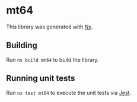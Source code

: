 # mt64

This library was generated with [Nx](https://nx.dev).

## Building

Run `nx build mt64` to build the library.

## Running unit tests

Run `nx test mt64` to execute the unit tests via [Jest](https://jestjs.io).
